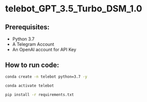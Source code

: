 # telebot_GPT_3.5_Turbo_DSM_1.0


## Prerequisites:

- Python 3.7
- A Telegram Account
- An OpenAI account for API Key


## How to run code:

```bash
conda create -n telebot python=3.7 -y
```

```bash
conda activate telebot
```

```bash
pip install -r requirements.txt
```


